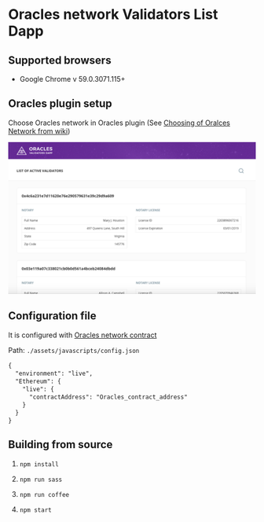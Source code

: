 # Oracles network Validators List Dapp

## Supported browsers

* Google Chrome v 59.0.3071.115+

## Oracles plugin setup

Choose Oracles network in Oracles plugin (See [Choosing of Oralces Network from wiki](https://github.com/oraclesorg/oracles-wiki#choosing-of-oralces-network))

![](./docs/index.png)

## Configuration file
It is configured with [Oracles network contract](https://github.com/oraclesorg/oracles-contract)

Path: `./assets/javascripts/config.json`

```
{
  "environment": "live",
  "Ethereum": {
    "live": {
      "contractAddress": "Oracles_contract_address"
    }
  }
}
```

## Building from source

1) `npm install`

2) `npm run sass`

3) `npm run coffee`

4) `npm start`
